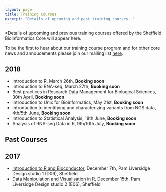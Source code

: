 ```yaml
---
layout: page
title: Training Courses
excerpt: "Details of upcoming and past training courses.."
---
```


*Details of upcoming and previous training courses offered by the Sheffield Bioinformatics Core will appear here. 

To be the first to hear about our training course program and for other core news and annoucements please join our mailing list [here](https://groups.google.com/a/sheffield.ac.uk/forum/#!forum/bioinformatics-core-news/join). 

## 2018


- Introduction to R, March 26th, **Booking soon**
- Introduction to RNA-seq, March 27th, **Booking soon**
- Best practices in Research Data Management for Biological Sciences, 30th April, **Booking soon**
- Introduction to Unix for Bioinformatics, May 21st, **Booking soon**
- Introduction to identifying and characterizing variants from NGS data, 4th/5th June, **Booking soon**
- Introduction to Statistical Analysis, 18th June, **Booking soon**
- Analysis of RNA-seq Data in R, 9th/10th July, **Booking soon**

## Past Courses
## 2017

- [Introduction to R and Bioconductor](r-introduction-2017-12-07), December 7th, Pam Liversidge Design studio 1 (D06), Sheffield
- [Data Manipulation and Visualisation in R](r-tidyverse-2017-12-15), December 15th, Pam Liversidge Design studio 2 (E06), Sheffield


